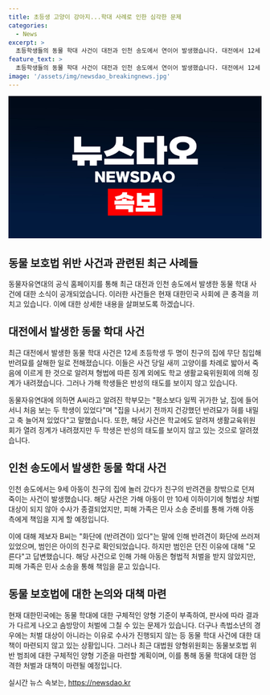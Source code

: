 ```yaml
---
title: 초등생 고양이 강아지...학대 사례로 인한 심각한 문제
categories:
  - News
excerpt: >
  초등학생들의 동물 학대 사건이 대전과 인천 송도에서 연이어 발생했습니다. 대전에서 12세 초등학생 두 명이 친구의 반려묘를 죽인 사건과 인천 송도에서 9세 아동이 친구의 반려견을 창밖으로 던져 죽인 사건이 발생했습니다. 두 사건 모두 충격을 주었으며, 촉법소년의 경우 처벌 대상이 아니어서 수사조차 이뤄지지 않는 등 현행법상의 문제점을 지적하고 있습니다. 현재 대법원 양형위는 동물보호법 위반 범죄에 대한 구체적인 양형 기준을 마련할 계획이며, 이에 대한 시민들의 관심이 높아지고 있습니다.
feature_text: >
  초등학생들의 동물 학대 사건이 대전과 인천 송도에서 연이어 발생했습니다. 대전에서 12세 초등학생 두 명이 친구의 반려묘를 죽인 사건과 인천 송도에서 9세 아동이 친구의 반려견을 창밖으로 던져 죽인 사건이 발생했습니다. 두 사건 모두 충격을 주었으며, 촉법소년의 경우 처벌 대상이 아니어서 수사조차 이뤄지지 않는 등 현행법상의 문제점을 지적하고 있습니다. 현재 대법원 양형위는 동물보호법 위반 범죄에 대한 구체적인 양형 기준을 마련할 계획이며, 이에 대한 시민들의 관심이 높아지고 있습니다.
image: '/assets/img/newsdao_breakingnews.jpg'
---
```


<p><img src="/assets/img/newsdao_breakingnews.jpg" alt="cryptoinkorea 속보" /></p>

<h2 data-ke-size="size26">동물 보호법 위반 사건과 관련된 최근 사례들</h2>

<p data-ke-size="size16">동물자유연대의 공식 홈페이지를 통해 최근 대전과 인천 송도에서 발생한 동물 학대 사건에 대한 소식이 공개되었습니다. 이러한 사건들은 현재 대한민국 사회에 큰 충격을 끼치고 있습니다. 이에 대한 상세한 내용을 살펴보도록 하겠습니다.</p>

<h2 data-ke-size="size25">대전에서 발생한 동물 학대 사건</h2>

<p data-ke-size="size16">최근 대전에서 발생한 동물 학대 사건은 12세 초등학생 두 명이 친구의 집에 무단 침입해 반려묘를 살해한 일로 전해졌습니다. 이들은 사건 당일 새끼 고양이를 차례로 밟아서 죽음에 이르게 한 것으로 알려져 형법에 따른 징계 외에도 학교 생활교육위원회에 의해 징계가 내려졌습니다. 그러나 가해 학생들은 반성의 태도를 보이지 않고 있습니다.</p>

<p data-ke-size="size16">동물자유연대에 의하면 A씨라고 알려진 학부모는 "평소보다 일찍 귀가한 날, 집에 들어서니 처음 보는 두 학생이 있었다"며 "집을 나서기 전까지 건강했던 반려묘가 혀를 내밀고 축 늘어져 있었다"고 말했습니다. 또한, 해당 사건은 학교에도 알려져 생활교육위원회가 열려 징계가 내려졌지만 두 학생은 반성의 태도를 보이지 않고 있는 것으로 알려졌습니다.</p>

<h2 data-ke-size="size25">인천 송도에서 발생한 동물 학대 사건</h2>

<p data-ke-size="size16">인천 송도에서는 9세 아동이 친구의 집에 놀러 갔다가 친구의 반려견을 창밖으로 던져 죽이는 사건이 발생했습니다. 해당 사건은 가해 아동이 만 10세 이하이기에 형법상 처벌 대상이 되지 않아 수사가 종결되었지만, 피해 가족은 민사 소송 준비를 통해 가해 아동 측에게 책임을 지게 할 예정입니다.</p>

<p data-ke-size="size16">이에 대해 제보자 B씨는 "화단에 (반려견이) 있다"는 말에 인해 반려견이 화단에 쓰러져 있었으며, 범인은 아이의 친구로 확인되었습니다. 하지만 범인은 던진 이유에 대해 "모른다"고 답변했습니다. 해당 사건으로 인해 가해 아동은 형법적 처벌을 받지 않았지만, 피해 가족은 민사 소송을 통해 책임을 묻고 있습니다.</p>

<h2 data-ke-size="size25">동물 보호법에 대한 논의와 대책 마련</h2>

<p data-ke-size="size16">현재 대한민국에는 동물 학대에 대한 구체적인 양형 기준이 부족하여, 판사에 따라 결과가 다르게 나오고 솜방망이 처벌에 그칠 수 있는 문제가 있습니다. 더구나 촉법소년의 경우에는 처벌 대상이 아니라는 이유로 수사가 진행되지 않는 등 동물 학대 사건에 대한 대책이 마련되지 않고 있는 상황입니다. 그러나 최근 대법원 양형위원회는 동물보호법 위반 범죄에 대한 구체적인 양형 기준을 마련할 계획이며, 이를 통해 동물 학대에 대한 엄격한 처벌과 대책이 마련될 예정입니다.</p>
실시간 뉴스 속보는, <a href="https://newsdao.kr" rel="dofollow">https://newsdao.kr</a>


